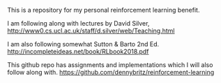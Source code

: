 This is a repository for my personal reinforcement learning benefit. 

I am following along with lectures by David Silver, http://www0.cs.ucl.ac.uk/staff/d.silver/web/Teaching.html

I am also following somewhat Sutton & Barto 2nd Ed. http://incompleteideas.net/book/RLbook2018.pdf

This github repo has assignments and implementations which I will also follow along with. https://github.com/dennybritz/reinforcement-learning

 
